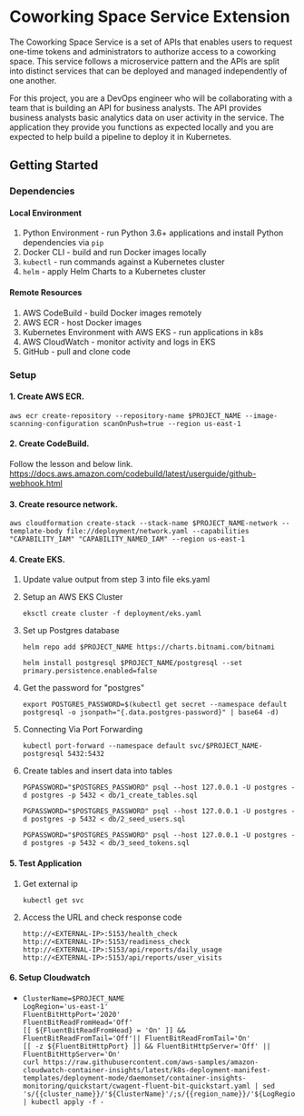 # Coworking Space Service Extension
The Coworking Space Service is a set of APIs that enables users to request one-time tokens and administrators to authorize access to a coworking space. This service follows a microservice pattern and the APIs are split into distinct services that can be deployed and managed independently of one another.

For this project, you are a DevOps engineer who will be collaborating with a team that is building an API for business analysts. The API provides business analysts basic analytics data on user activity in the service. The application they provide you functions as expected locally and you are expected to help build a pipeline to deploy it in Kubernetes.

## Getting Started

### Dependencies
#### Local Environment
1. Python Environment - run Python 3.6+ applications and install Python dependencies via `pip`
2. Docker CLI - build and run Docker images locally
3. `kubectl` - run commands against a Kubernetes cluster
4. `helm` - apply Helm Charts to a Kubernetes cluster

#### Remote Resources
1. AWS CodeBuild - build Docker images remotely
2. AWS ECR - host Docker images
3. Kubernetes Environment with AWS EKS - run applications in k8s
4. AWS CloudWatch - monitor activity and logs in EKS
5. GitHub - pull and clone code

### Setup
#### 1. Create AWS ECR.


    
    aws ecr create-repository --repository-name $PROJECT_NAME --image-scanning-configuration scanOnPush=true --region us-east-1
    
#### 2. Create CodeBuild.
 Follow the lesson and below link.
https://docs.aws.amazon.com/codebuild/latest/userguide/github-webhook.html
#### 3. Create resource network.

    aws cloudformation create-stack --stack-name $PROJECT_NAME-network --template-body file://deployment/network.yaml --capabilities "CAPABILITY_IAM" "CAPABILITY_NAMED_IAM" --region us-east-1

#### 4. Create EKS.

1. Update value output from step 3 into file eks.yaml
2. Setup an AWS EKS Cluster
    ```
    eksctl create cluster -f deployment/eks.yaml 
    ```
3. Set up Postgres database
    ```
    helm repo add $PROJECT_NAME https://charts.bitnami.com/bitnami
    ```

    ```
    helm install postgresql $PROJECT_NAME/postgresql --set primary.persistence.enabled=false
    ```

4. Get the password for "postgres"
    ```
    export POSTGRES_PASSWORD=$(kubectl get secret --namespace default postgresql -o jsonpath="{.data.postgres-password}" | base64 -d)
    ```

5. Connecting Via Port Forwarding
    ```
    kubectl port-forward --namespace default svc/$PROJECT_NAME-postgresql 5432:5432
    ```

6. Create tables and insert data into tables
    ```
    PGPASSWORD="$POSTGRES_PASSWORD" psql --host 127.0.0.1 -U postgres -d postgres -p 5432 < db/1_create_tables.sql
    ```
    ```
    PGPASSWORD="$POSTGRES_PASSWORD" psql --host 127.0.0.1 -U postgres -d postgres -p 5432 < db/2_seed_users.sql
    ```
    ```
    PGPASSWORD="$POSTGRES_PASSWORD" psql --host 127.0.0.1 -U postgres -d postgres -p 5432 < db/3_seed_tokens.sql
    ```
#### 5. Test Application 

1. Get external ip

    ```
    kubectl get svc
    ```

2. Access the URL and check response code

    ```
    http://<EXTERNAL-IP>:5153/health_check
    http://<EXTERNAL-IP>:5153/readiness_check
    http://<EXTERNAL-IP>:5153/api/reports/daily_usage
    http://<EXTERNAL-IP>:5153/api/reports/user_visits
    ```

#### 6. Setup Cloudwatch

* 
    ```
    ClusterName=$PROJECT_NAME
    LogRegion='us-east-1'
    FluentBitHttpPort='2020'
    FluentBitReadFromHead='Off'
    [[ ${FluentBitReadFromHead} = 'On' ]] && FluentBitReadFromTail='Off'|| FluentBitReadFromTail='On'
    [[ -z ${FluentBitHttpPort} ]] && FluentBitHttpServer='Off' || FluentBitHttpServer='On'
    curl https://raw.githubusercontent.com/aws-samples/amazon-cloudwatch-container-insights/latest/k8s-deployment-manifest-templates/deployment-mode/daemonset/container-insights-monitoring/quickstart/cwagent-fluent-bit-quickstart.yaml | sed 's/{{cluster_name}}/'${ClusterName}'/;s/{{region_name}}/'${LogRegion}'/;s/{{http_server_toggle}}/"'${FluentBitHttpServer}'"/;s/{{http_server_port}}/"'${FluentBitHttpPort}'"/;s/{{read_from_head}}/"'${FluentBitReadFromHead}'"/;s/{{read_from_tail}}/"'${FluentBitReadFromTail}'"/' | kubectl apply -f - 
    ```